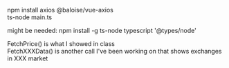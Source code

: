 npm install axios @baloise/vue-axios  
ts-node main.ts  
  
might be needed: npm install -g ts-node typescript '@types/node'  
  
FetchPrice() is what I showed in class  
FetchXXXData() is another call I've been working on that shows exchanges in XXX market